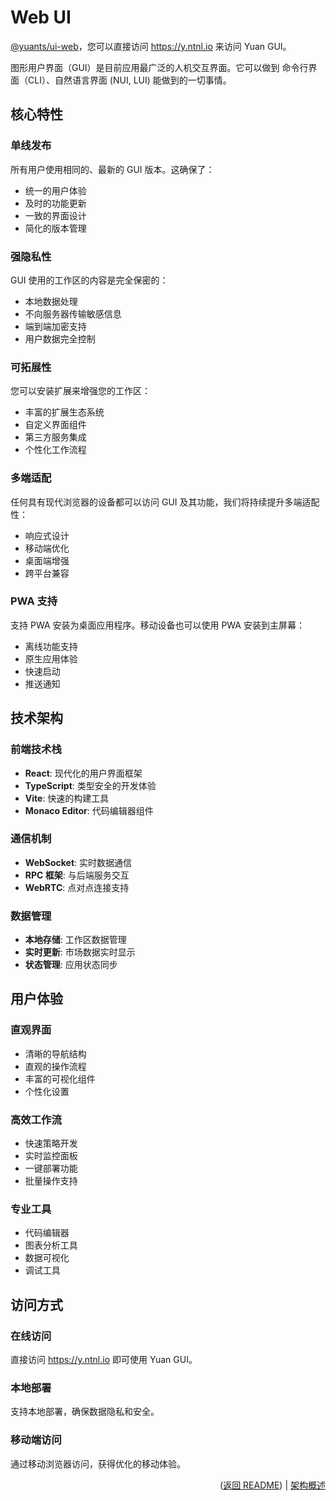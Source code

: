 # Web UI

[@yuants/ui-web](./packages/yuants-ui-web.md)，您可以直接访问 https://y.ntnl.io 来访问 Yuan GUI。

图形用户界面（GUI）是目前应用最广泛的人机交互界面。它可以做到 命令行界面（CLI）、自然语言界面 (NUI, LUI) 能做到的一切事情。

## 核心特性

### 单线发布

所有用户使用相同的、最新的 GUI 版本。这确保了：

- 统一的用户体验
- 及时的功能更新
- 一致的界面设计
- 简化的版本管理

### 强隐私性

GUI 使用的工作区的内容是完全保密的：

- 本地数据处理
- 不向服务器传输敏感信息
- 端到端加密支持
- 用户数据完全控制

### 可拓展性

您可以安装扩展来增强您的工作区：

- 丰富的扩展生态系统
- 自定义界面组件
- 第三方服务集成
- 个性化工作流程

### 多端适配

任何具有现代浏览器的设备都可以访问 GUI 及其功能，我们将持续提升多端适配性：

- 响应式设计
- 移动端优化
- 桌面端增强
- 跨平台兼容

### PWA 支持

支持 PWA 安装为桌面应用程序。移动设备也可以使用 PWA 安装到主屏幕：

- 离线功能支持
- 原生应用体验
- 快速启动
- 推送通知

## 技术架构

### 前端技术栈

- **React**: 现代化的用户界面框架
- **TypeScript**: 类型安全的开发体验
- **Vite**: 快速的构建工具
- **Monaco Editor**: 代码编辑器组件

### 通信机制

- **WebSocket**: 实时数据通信
- **RPC 框架**: 与后端服务交互
- **WebRTC**: 点对点连接支持

### 数据管理

- **本地存储**: 工作区数据管理
- **实时更新**: 市场数据实时显示
- **状态管理**: 应用状态同步

## 用户体验

### 直观界面

- 清晰的导航结构
- 直观的操作流程
- 丰富的可视化组件
- 个性化设置

### 高效工作流

- 快速策略开发
- 实时监控面板
- 一键部署功能
- 批量操作支持

### 专业工具

- 代码编辑器
- 图表分析工具
- 数据可视化
- 调试工具

## 访问方式

### 在线访问

直接访问 https://y.ntnl.io 即可使用 Yuan GUI。

### 本地部署

支持本地部署，确保数据隐私和安全。

### 移动端访问

通过移动浏览器访问，获得优化的移动体验。

<p align="right">(<a href="../../README.md">返回 README</a>) | <a href="architecture-overview.md">架构概述</a></p>
